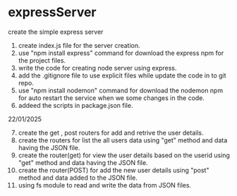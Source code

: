 # expressServer
create the simple express server

1. create index.js file for the server creation.
2. use "npm install express" command for download the express npm for the project files.
3. write the code for creating node server using express.
4. add the .gitignore file to use explicit files while update the code in to git repo.
5. use "npm install nodemon" command for download the nodemon npm for auto restart the service when we some changes in the code.
6. addeed the scripts in package.json file.

22/01/2025

7. create the get , post  routers for add and retrive the user details.
8. create the routers for list the all users data using "get" method and data having the JSON file.
9. create the router(get) for view the user details based on the userid using "get" method and data having the JSON file.
10. create the router(POST) for add the new user details using "post" method and data added to the JSON file.
11. using fs module to read and write the data from JSON files.
